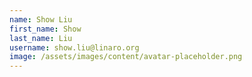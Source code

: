 ```yaml
---
name: Show Liu
first_name: Show
last_name: Liu
username: show.liu@linaro.org
image: /assets/images/content/avatar-placeholder.png
---
```

